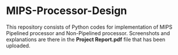 # MIPS-Processor-Design
This repository consists of Python codes for implementation of MIPS Pipelined processor and Non-Pipelined processor. Screenshots and explanations are there in the **Project Report.pdf** file that has been uploaded.
